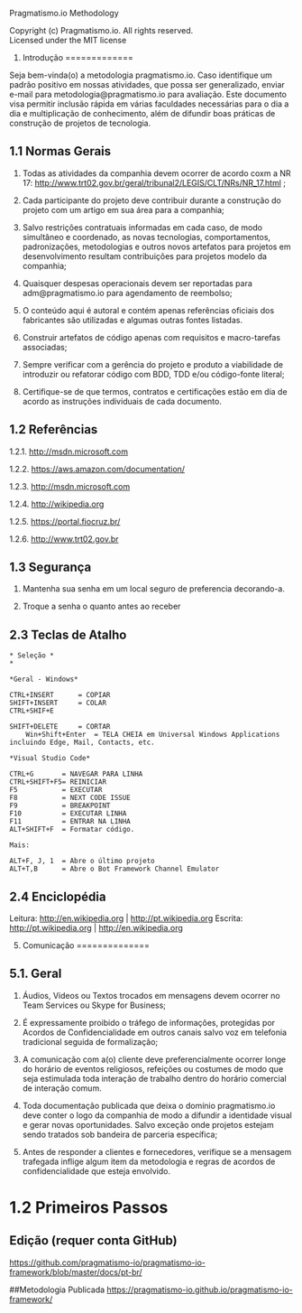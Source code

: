 Pragmatismo.io Methodology

Copyright (c) Pragmatismo.io. All rights reserved.                          
Licensed under the MIT license                                              


1. Introdução
=============

Seja bem-vinda(o) a metodologia pragmatismo.io. Caso identifique um padrão
positivo em nossas atividades, que possa ser generalizado, enviar e-mail para
metodologia\@pragmatismo.io para avaliação. Este documento visa permitir
inclusão rápida em várias faculdades necessárias para o dia a dia e 
multiplicação de conhecimento, além de difundir boas práticas de construção 
de projetos de tecnologia.

1.1 Normas Gerais
-----------------

1.  Todas as atividades da companhia devem ocorrer de acordo coxm a NR 17:
    http://www.trt02.gov.br/geral/tribunal2/LEGIS/CLT/NRs/NR_17.html ;

2.  Cada participante do projeto deve contribuir durante a construção do projeto
    com um artigo em sua área para a companhia;

3.  Salvo restrições contratuais informadas em cada caso, de modo simultâneo e
    coordenado, as novas tecnologias, comportamentos, padronizações,
    metodologias e outros novos artefatos para projetos em desenvolvimento
    resultam contribuições para projetos modelo da companhia;

4.  Quaisquer despesas operacionais devem ser reportadas para
    adm\@pragmatismo.io para agendamento de reembolso;

5.  O conteúdo aqui é autoral e contém apenas referências oficiais dos
    fabricantes são utilizadas e algumas outras fontes listadas.

6.  Construir artefatos de código apenas com requisitos e macro-tarefas
    associadas;

7.  Sempre verificar com a gerência do projeto e produto a viabilidade de
    introduzir ou refatorar código com BDD, TDD e/ou código-fonte literal;

8.  Certifique-se de que termos, contratos e certificações estão em dia de
    acordo as instruções individuais de cada documento.

1.2 Referências
---------------

1.2.1.  http://msdn.microsoft.com 

1.2.2.  https://aws.amazon.com/documentation/

1.2.3.  http://msdn.microsoft.com

1.2.4.  http://wikipedia.org

1.2.5.  https://portal.fiocruz.br/

1.2.6.  http://www.trt02.gov.br

1.3 Segurança
-------------

1.  Mantenha sua senha em um local seguro de preferencia decorando-a.

2.  Troque a senha o quanto antes ao receber


2.3 Teclas de Atalho
--------------------

~~~~~~~~~~~~~~~~~~~~~~~~~~~~~~~~~~~~~~~~~~~~~~~~~~~~~~~~~~~~~~~~~~~~~~~~~~~~~~~~
* Seleção *
* 

*Geral - Windows*

CTRL+INSERT      = COPIAR
SHIFT+INSERT     = COLAR
CTRL+SHIF+E

SHIFT+DELETE     = CORTAR
    Win+Shift+Enter  = TELA CHEIA em Universal Windows Applications incluindo Edge, Mail, Contacts, etc.

*Visual Studio Code*

CTRL+G       = NAVEGAR PARA LINHA
CTRL+SHIFT+F5= REINICIAR
F5           = EXECUTAR
F8           = NEXT CODE ISSUE
F9           = BREAKPOINT
F10          = EXECUTAR LINHA
F11          = ENTRAR NA LINHA
ALT+SHIFT+F  = Formatar código.

Mais:

ALT+F, J, 1  = Abre o último projeto
ALT+T,B      = Abre o Bot Framework Channel Emulator
~~~~~~~~~~~~~~~~~~~~~~~~~~~~~~~~~~~~~~~~~~~~~~~~~~~~~~~~~~~~~~~~~~~~~~~~~~~~~~~~

2.4 Enciclopédia
----------------

Leitura: http://en.wikipedia.org \| http://pt.wikipedia.org Escrita:
http://pt.wikipedia.org \| http://en.wikipedia.org


5. Comunicação
==============

5.1. Geral
----------

1.  Áudios, Vídeos ou Textos trocados em mensagens devem ocorrer no Team
    Services ou Skype for Business;

2.  É expressamente proibido o tráfego de informações, protegidas por Acordos de
    Confidencialidade em outros canais salvo voz em telefonia tradicional
    seguida de formalização;

3.  A comunicação com a(o) cliente deve preferencialmente ocorrer longe do
    horário de eventos religiosos, refeições ou costumes
	de modo que seja estimulada toda interação de trabalho dentro do horário 
	comercial de interação comum.

4.  Toda documentação publicada que deixa o domínio pragmatismo.io deve conter o
    logo da companhia de modo a difundir a identidade visual e gerar novas
    oportunidades. Salvo exceção onde projetos estejam sendo tratados sob
    bandeira de parceria específica;

5.  Antes de responder a clientes e fornecedores, verifique se a mensagem
    trafegada inflige algum item da metodologia e regras de acordos de
    confidencialidade que esteja envolvido.

	
1.2 Primeiros Passos
====================
	
## Edição (requer conta GitHub)
https://github.com/pragmatismo-io/pragmatismo-io-framework/blob/master/docs/pt-br/

##Metodologia Publicada
https://pragmatismo-io.github.io/pragmatismo-io-framework/




